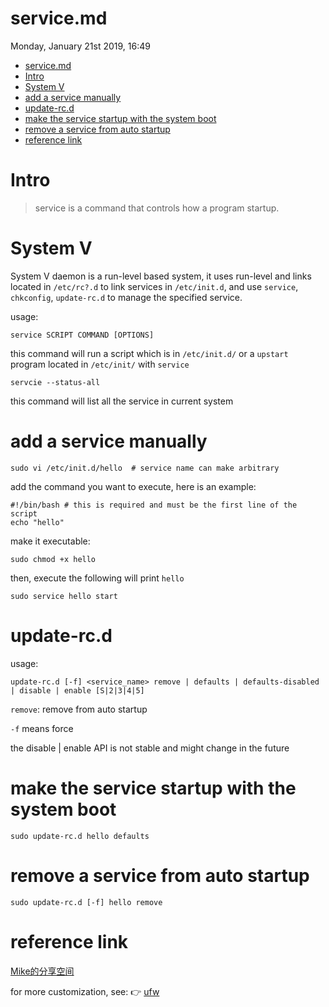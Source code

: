 # service.md
Monday, January 21st 2019, 16:49

<!-- @import "[TOC]" {cmd="toc" depthFrom=1 depthTo=6 orderedList=false} -->
<!-- code_chunk_output -->

* [service.md](#servicemd)
* [Intro](#intro)
* [System V](#system-v)
* [add a service manually](#add-a-service-manually)
* [update-rc.d](#update-rcd)
* [make the service startup with the system boot](#make-the-service-startup-with-the-system-boot)
* [remove a service from auto startup](#remove-a-service-from-auto-startup)
* [reference link](#reference-link)

<!-- /code_chunk_output -->

# Intro

> service is a command that controls how a program startup.

# System V

System V daemon is a run-level based system, it uses run-level and links located in `/etc/rc?.d` to link services in `/etc/init.d`, and use `service`, `chkconfig`, `update-rc.d` to manage the specified service.

usage:

```shell
service SCRIPT COMMAND [OPTIONS]
```

this command will run a script which is in `/etc/init.d/` or a `upstart` program located in `/etc/init/` with `service`

```shell
servcie --status-all
```

this command will list all the service in current system

# add a service manually

```shell
sudo vi /etc/init.d/hello  # service name can make arbitrary
```

add the command you want to execute, here is an example:

```shell
#!/bin/bash # this is required and must be the first line of the script
echo "hello"
```

make it executable:

```shell
sudo chmod +x hello
```

then, execute the following will print `hello`

```shell
sudo service hello start
```

# update-rc.d

usage:

```shell
update-rc.d [-f] <service_name> remove | defaults | defaults-disabled | disable | enable [S|2|3|4|5]
```
`remove`: remove from auto startup

`-f` means force

the disable | enable API is not stable and might change in the future

# make the service startup with the system boot

```shell
sudo update-rc.d hello defaults
```

# remove a service from auto startup

```shell
sudo update-rc.d [-f] hello remove
```

# reference link

[Mike的分享空间](http://www.mikewootc.com/wiki/linux/usage/ubuntu_service_usage.html)

for more customization, see: :point_right: [ufw](../assets/ufw)
